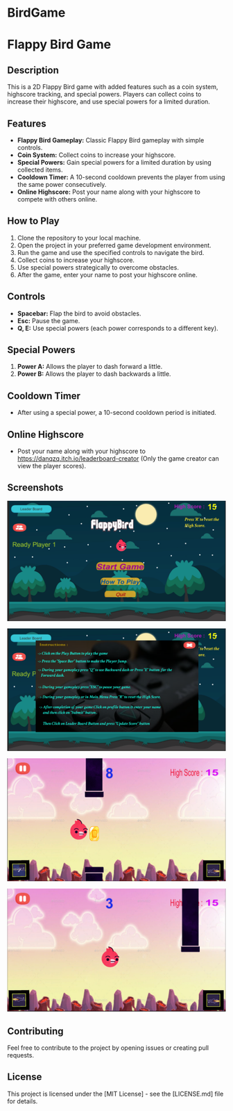 # BirdGame

# Flappy Bird Game

## Description

This is a 2D Flappy Bird game with added features such as a coin system, highscore tracking, and special powers. Players can collect coins to increase their highscore, and use special powers for a limited duration.

## Features

- **Flappy Bird Gameplay:** Classic Flappy Bird gameplay with simple controls.
- **Coin System:** Collect coins to increase your highscore.
- **Special Powers:** Gain special powers for a limited duration by using collected items.
- **Cooldown Timer:** A 10-second cooldown prevents the player from using the same power consecutively.
- **Online Highscore:** Post your name along with your highscore to compete with others online.

## How to Play

1. Clone the repository to your local machine.
2. Open the project in your preferred game development environment.
3. Run the game and use the specified controls to navigate the bird.
4. Collect coins to increase your highscore.
5. Use special powers strategically to overcome obstacles.
6. After the game, enter your name to post your highscore online.

## Controls

- **Spacebar:** Flap the bird to avoid obstacles.
- **Esc:** Pause the game.
- **Q, E:** Use special powers (each power corresponds to a different key).

## Special Powers

1. **Power A:** Allows the player to dash forward a little.
2. **Power B:** Allows the player to dash backwards a little.


## Cooldown Timer

- After using a special power, a 10-second cooldown period is initiated.

## Online Highscore

- Post your name along with your highscore to https://danqzq.itch.io/leaderboard-creator (Only the game creator can view the player scores).

## Screenshots

![Gameplay Screenshot 1](screenshots/home.png)


![Gameplay Screenshot 2](screenshots/instruction.png)


![Gameplay Screenshot 2](screenshots/g1.png)


![Gameplay Screenshot 2](screenshots/g2.png)

## Contributing

Feel free to contribute to the project by opening issues or creating pull requests.

## License

This project is licensed under the [MIT License] - see the [LICENSE.md] file for details.
